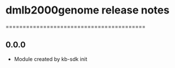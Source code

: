# dmlb2000genome release notes
=========================================

0.0.0
-----
* Module created by kb-sdk init
